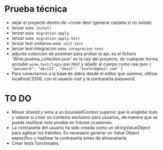 # Prueba técnica

- dejar el proyecto dentro de ~/core-dev/ (generar carpeta si no existe)
- lanzar `make install`
- lanzar `make migration-apply`
- lanzar `make migration-apply-test`
- lanzar test unitarios `make unit-test`
- lanzar test integracíon `make integration-test`
- adjunto coleccion de postman para probar la api, es el fichero 'Wine.postma_collection.json' en la raiz del proyecto, de cualquier forma acceder `wine.test/login` por `POST`
y añadir al cuerpo como raw json `{
    "password": "abc123",
    "email": "ssoler@gmail.com"
}`
- Para conectarnos a la base de datos desde el editor que usemos, utilizar localhost:3306, con el usuario root y la contraseña password.
# TO DO
- Mover shared y wine a un boundedContext superior que lo englobe todo y valorar si crear un contexto exclusivo para usuarios, de manera que se pueda reutilizar esta prueba en futuras ocasiones.
- La contraseña del usuario ha sido creada como un stringValueObject para agilizar los trámites. Es necesario generar un Value Object específico y hashear la contraseña antes de almacenarla.
- Crear tests funcionales.